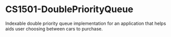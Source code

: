 # CS1501-DoublePriorityQueue
Indexable double priority queue implementation for an application that helps aids user choosing between cars to purchase.
